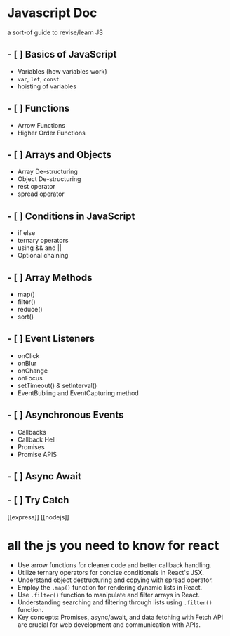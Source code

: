 # Javascript Doc
a sort-of guide to revise/learn JS 

## - [ ] Basics of JavaScript 
- Variables (how variables work) 
- `var`, `let`, `const` 
- hoisting of variables 
## - [ ] Functions 
- Arrow Functions 
- Higher Order Functions 
## - [ ] Arrays and Objects 
- Array De-structuring 
- Object De-structuring 
- rest operator 
- spread operator 
## - [ ] Conditions in JavaScript 
- if else 
- ternary operators 
- using && and || 
- Optional chaining 
## - [ ] Array Methods 
- map()
- filter() 
- reduce() 
- sort() 
## - [ ] Event Listeners 
- onClick 
- onBlur 
- onChange 
- onFocus 
- setTimeout() & setInterval() 
- EventBubling and EventCapturing method 
## - [ ] Asynchronous Events 
- Callbacks 
- Callback Hell 
- Promises 
- Promise APIS 
## - [ ] Async Await 
## - [ ] Try Catch

[[express]]
[[nodejs]]

# all the js you need to know for react
- Use arrow functions for cleaner code and better callback handling.
- Utilize ternary operators for concise conditionals in React's JSX.
- Understand object destructuring and copying with spread operator.
- Employ the `.map()` function for rendering dynamic lists in React.
- Use `.filter()` function to manipulate and filter arrays in React.
- Understanding searching and filtering through lists using `.filter()` function.
- Key concepts: Promises, async/await, and data fetching with Fetch API are crucial for web development and communication with APIs.
